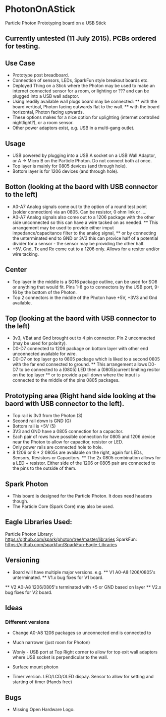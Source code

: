 # PhotonOnAStick
Particle Photon Prototyping board on a USB Stick

## Currently untested (11 July 2015). PCBs ordered for testing.

## Use Case

* Prototype post breadboard. 
* Connection of sensors, LEDs, SparkFun style breakout boards etc.
* Deployed Thing on a Stick where the Photon may be used to make an internet connected sensor for a room, or lighting or ??? and can be plugged into a USB wall adaptor.
* Using readily available wall plugs board may be connected:
** with the board vertical, Photon facing outwards flat to the wall.
** with the board horizontal, Photon facing upwards. 
* These options makes for a nice option for uplighting (internet controlled nightlight?), or a room sensor.
* Other power adaptors exist, e.g. USB in a multi-gang outlet.

## Usage

* USB powered by plugging into a USB A socket on a USB Wall Adaptor, or A -> Micro B on the Particle Photon. Do not connect both at once.
* Top layer is mainly for 0805 devices (and through hole).
* Bottom layer is for 1206 devices (and through hole).

## Botton (looking at the baord with USB connector to the left)
* A0-A7 Analog signals come out to the option of a round test point (solder connection) via an 0805. Can be resistor, 0 ohm link or ....
* A0-A7 Analog signals also come out to a 1206 package with the other side unconnected so this can have a wire tacked on as needed.
** This arrangement may be used to provide either imput impedance/capacitance filter to the analog signal, 
** or by connecting the unterminated end to GND or 3V3 this can provice half of a potential divider for a sensor - the sensor may be providing the other half.
* +5V, Gnd, Tx and Rx come out to a 1206 only. Allows for a resitor and/or wire tacking.

## Center
* Top layer in the middle is a SO16 package outline, can be used for SO8 or anything that would fit. Pins 1-8 go to connectors by the USB port, 9-16 by the bottom of the Photon.
* Top 2 connectors in the middle of the Photon have +5V, +3V3 and Gnd available.

## Top (looking at the baord with USB connector to the left)
* 3v3, VBat and Gnd brought out to 4 pin connector. Pin 2 unconnected (may be used for polarity).
* D0-D7 connected to 1206 package on bottom layer with other end unconnected available for wire.
* D0-D7 on top layer go to 0805 package which is liked to a second 0805 with the far end connected to ground.
** This arrangement allows D0-D7 to be connected to a (0805) LED then a (0805)current limiting resitor on the top layer
** or to provide a pull down where the input is connected to the middle of the pins 0805 packages.

## Prototyping area (Right hand side looking at the baord with USB connector to the left).
* Top rail is 3v3 from the Photon (3)
* Second rail down is GND (G)
* Bottom rail is +5V (5)
* 3V3 and GND have a 0805 connection for a capacitor.
* Each pair of rows have possible connection for 0805 and 1206 device near the Photon to allow for capacitor, resistor or LED.
* Only power rails are connected hole to hole.
* 8 1206 or 8 * 2 0805s are available on the right, again for LEDs, Sensors, Resistors or Capacitors. 
** The 2x 0805 combination allows for a LED + resistor. Either side of the 1206 or 0805 pair are connected to the pins to the outside of them.

## Spark Photon
* This board is designed for the Particle Photon. It does need headers though.
* The Particle Core (Spark Core) may also be used.

## Eagle Libraries Used:

Particle Photon Library: https://github.com/spark/photon/tree/master/libraries
SparkFun: https://github.com/sparkfun/SparkFun-Eagle-Libraries


## Versioning

* Board will have multiple major versions. e.g.
** V1 A0-A8 1206/0805's unterminated.
** V1.x bug fixes for V1 board.

** V2 A0-A8 1206/0805's terminated with +5 or GND based on layer
** V2.x bug fixes for V2 board.


## Ideas

### Different versions

* Change A0-A8 1206 packages so unconnected end is connected to 
* Much narrower (just room for Photon)
* Wonly - USB port at Top Right corner to allow for top exit wall adaptors where USB socket is perpendicular to the wall.
* Surface mount photon

* Timer version. LED/LCD/OLED dispay. Sensor to allow for setting and starting of timer (Hands free)

## Bugs

* Missing Open Hardware Logo.